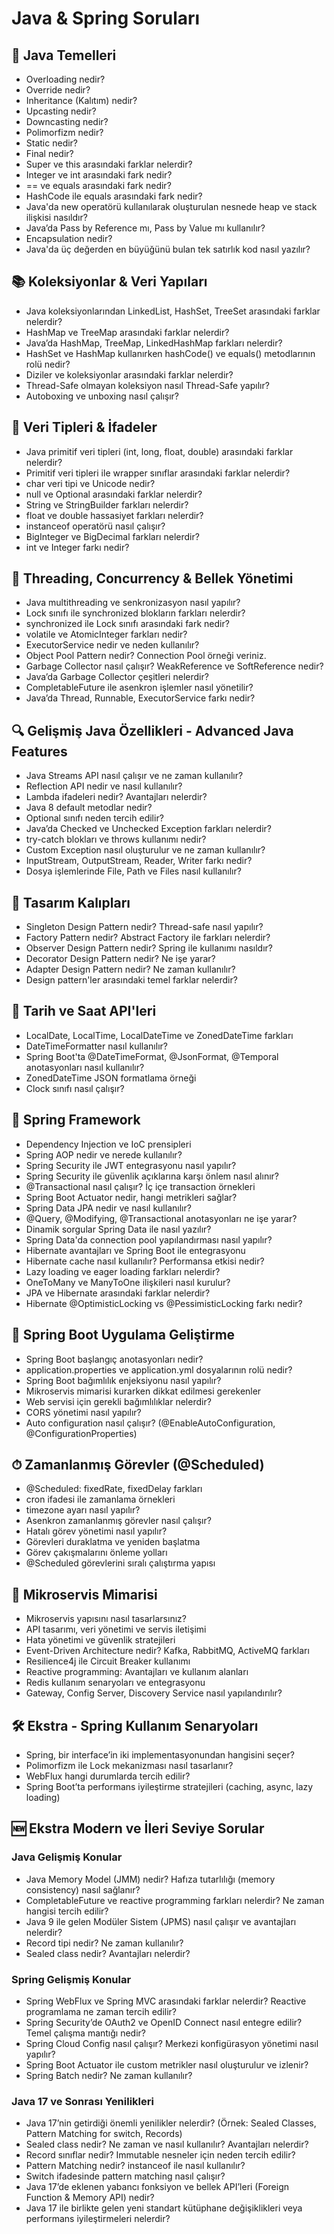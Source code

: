 # Java & Spring Soruları

## 🧠 Java Temelleri
- Overloading nedir?
- Override nedir?
- Inheritance (Kalıtım) nedir?
- Upcasting nedir?
- Downcasting nedir?
- Polimorfizm nedir?
- Static nedir?
- Final nedir?
- Super ve this arasındaki farklar nelerdir?
- Integer ve int arasındaki fark nedir?
- == ve equals arasındaki fark nedir?
- HashCode ile equals arasındaki fark nedir?
- Java'da new operatörü kullanılarak oluşturulan nesnede heap ve stack ilişkisi nasıldır?
- Java’da Pass by Reference mı, Pass by Value mı kullanılır?
- Encapsulation nedir?
- Java'da üç değerden en büyüğünü bulan tek satırlık kod nasıl yazılır?

## 📚 Koleksiyonlar & Veri Yapıları
- Java koleksiyonlarından LinkedList, HashSet, TreeSet arasındaki farklar nelerdir?
- HashMap ve TreeMap arasındaki farklar nelerdir?
- Java’da HashMap, TreeMap, LinkedHashMap farkları nelerdir?
- HashSet ve HashMap kullanırken hashCode() ve equals() metodlarının rolü nedir?
- Diziler ve koleksiyonlar arasındaki farklar nelerdir?
- Thread-Safe olmayan koleksiyon nasıl Thread-Safe yapılır?
- Autoboxing ve unboxing nasıl çalışır?

## 🔐 Veri Tipleri & İfadeler
- Java primitif veri tipleri (int, long, float, double) arasındaki farklar nelerdir?
- Primitif veri tipleri ile wrapper sınıflar arasındaki farklar nelerdir?
- char veri tipi ve Unicode nedir?
- null ve Optional arasındaki farklar nelerdir?
- String ve StringBuilder farkları nelerdir?
- float ve double hassasiyet farkları nelerdir?
- instanceof operatörü nasıl çalışır?
- BigInteger ve BigDecimal farkları nelerdir?
- int ve Integer farkı nedir?

## 🧵 Threading, Concurrency & Bellek Yönetimi
- Java multithreading ve senkronizasyon nasıl yapılır?
- Lock sınıfı ile synchronized blokların farkları nelerdir?
- synchronized ile Lock sınıfı arasındaki fark nedir?
- volatile ve AtomicInteger farkları nedir?
- ExecutorService nedir ve neden kullanılır?
- Object Pool Pattern nedir? Connection Pool örneği veriniz.
- Garbage Collector nasıl çalışır? WeakReference ve SoftReference nedir?
- Java’da Garbage Collector çeşitleri nelerdir?
- CompletableFuture ile asenkron işlemler nasıl yönetilir?
- Java’da Thread, Runnable, ExecutorService farkı nedir?

## 🔍 Gelişmiş Java Özellikleri - Advanced Java Features
- Java Streams API nasıl çalışır ve ne zaman kullanılır?
- Reflection API nedir ve nasıl kullanılır?
- Lambda ifadeleri nedir? Avantajları nelerdir?
- Java 8 default metodlar nedir?
- Optional sınıfı neden tercih edilir?
- Java’da Checked ve Unchecked Exception farkları nelerdir?
- try-catch blokları ve throws kullanımı nedir?
- Custom Exception nasıl oluşturulur ve ne zaman kullanılır?
- InputStream, OutputStream, Reader, Writer farkı nedir?
- Dosya işlemlerinde File, Path ve Files nasıl kullanılır?

## 🧩 Tasarım Kalıpları
- Singleton Design Pattern nedir? Thread-safe nasıl yapılır?
- Factory Pattern nedir? Abstract Factory ile farkları nelerdir?
- Observer Design Pattern nedir? Spring ile kullanımı nasıldır?
- Decorator Design Pattern nedir? Ne işe yarar?
- Adapter Design Pattern nedir? Ne zaman kullanılır?
- Design pattern'ler arasındaki temel farklar nelerdir?

## 📆 Tarih ve Saat API'leri
- LocalDate, LocalTime, LocalDateTime ve ZonedDateTime farkları
- DateTimeFormatter nasıl kullanılır?
- Spring Boot'ta @DateTimeFormat, @JsonFormat, @Temporal anotasyonları nasıl kullanılır?
- ZonedDateTime JSON formatlama örneği
- Clock sınıfı nasıl çalışır?

## 🧬 Spring Framework
- Dependency Injection ve IoC prensipleri
- Spring AOP nedir ve nerede kullanılır?
- Spring Security ile JWT entegrasyonu nasıl yapılır?
- Spring Security ile güvenlik açıklarına karşı önlem nasıl alınır?
- @Transactional nasıl çalışır? İç içe transaction örnekleri
- Spring Boot Actuator nedir, hangi metrikleri sağlar?
- Spring Data JPA nedir ve nasıl kullanılır?
- @Query, @Modifying, @Transactional anotasyonları ne işe yarar?
- Dinamik sorgular Spring Data ile nasıl yazılır?
- Spring Data'da connection pool yapılandırması nasıl yapılır?
- Hibernate avantajları ve Spring Boot ile entegrasyonu
- Hibernate cache nasıl kullanılır? Performansa etkisi nedir?
- Lazy loading ve eager loading farkları nelerdir?
- OneToMany ve ManyToOne ilişkileri nasıl kurulur?
- JPA ve Hibernate arasındaki farklar nelerdir?
- Hibernate @OptimisticLocking vs @PessimisticLocking farkı nedir?

## 🚀 Spring Boot Uygulama Geliştirme
- Spring Boot başlangıç anotasyonları nedir?
- application.properties ve application.yml dosyalarının rolü nedir?
- Spring Boot bağımlılık enjeksiyonu nasıl yapılır?
- Mikroservis mimarisi kurarken dikkat edilmesi gerekenler
- Web servisi için gerekli bağımlılıklar nelerdir?
- CORS yönetimi nasıl yapılır?
- Auto configuration nasıl çalışır? (@EnableAutoConfiguration, @ConfigurationProperties)

## ⏱ Zamanlanmış Görevler (@Scheduled)
- @Scheduled: fixedRate, fixedDelay farkları
- cron ifadesi ile zamanlama örnekleri
- timezone ayarı nasıl yapılır?
- Asenkron zamanlanmış görevler nasıl çalışır?
- Hatalı görev yönetimi nasıl yapılır?
- Görevleri duraklatma ve yeniden başlatma
- Görev çakışmalarını önleme yolları
- @Scheduled görevlerini sıralı çalıştırma yapısı

## 🧱 Mikroservis Mimarisi
- Mikroservis yapısını nasıl tasarlarsınız?
- API tasarımı, veri yönetimi ve servis iletişimi
- Hata yönetimi ve güvenlik stratejileri
- Event-Driven Architecture nedir? Kafka, RabbitMQ, ActiveMQ farkları
- Resilience4j ile Circuit Breaker kullanımı
- Reactive programming: Avantajları ve kullanım alanları
- Redis kullanım senaryoları ve entegrasyonu
- Gateway, Config Server, Discovery Service nasıl yapılandırılır?

## 🛠 Ekstra - Spring Kullanım Senaryoları
- Spring, bir interface’in iki implementasyonundan hangisini seçer?
- Polimorfizm ile Lock mekanizması nasıl tasarlanır?
- WebFlux hangi durumlarda tercih edilir?
- Spring Boot’ta performans iyileştirme stratejileri (caching, async, lazy loading)

## 🆕 Ekstra Modern ve İleri Seviye Sorular

### Java Gelişmiş Konular
- Java Memory Model (JMM) nedir? Hafıza tutarlılığı (memory consistency) nasıl sağlanır?
- CompletableFuture ve reactive programming farkları nelerdir? Ne zaman hangisi tercih edilir?
- Java 9 ile gelen Modüler Sistem (JPMS) nasıl çalışır ve avantajları nelerdir?
- Record tipi nedir? Ne zaman kullanılır?
- Sealed class nedir? Avantajları nelerdir?

### Spring Gelişmiş Konular
- Spring WebFlux ve Spring MVC arasındaki farklar nelerdir? Reactive programlama ne zaman tercih edilir?
- Spring Security’de OAuth2 ve OpenID Connect nasıl entegre edilir? Temel çalışma mantığı nedir?
- Spring Cloud Config nasıl çalışır? Merkezi konfigürasyon yönetimi nasıl yapılır?
- Spring Boot Actuator ile custom metrikler nasıl oluşturulur ve izlenir?
- Spring Batch nedir? Ne zaman kullanılır?

### Java 17 ve Sonrası Yenilikleri
- Java 17’nin getirdiği önemli yenilikler nelerdir? (Örnek: Sealed Classes, Pattern Matching for switch, Records)
- Sealed class nedir? Ne zaman ve nasıl kullanılır? Avantajları nelerdir?
- Record sınıflar nedir? Immutable nesneler için neden tercih edilir?
- Pattern Matching nedir? instanceof ile nasıl kullanılır?
- Switch ifadesinde pattern matching nasıl çalışır?
- Java 17’de eklenen yabancı fonksiyon ve bellek API’leri (Foreign Function & Memory API) nedir?
- Java 17 ile birlikte gelen yeni standart kütüphane değişiklikleri veya performans iyileştirmeleri nelerdir?
